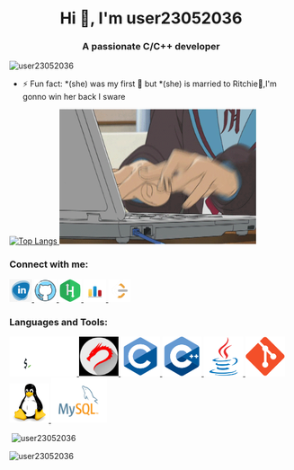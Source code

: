 <h1 align="center">Hi 👋, I'm user23052036</h1>
<h3 align="center">A passionate C/C++ developer</h3>

<p align="left"> 
  <img src="https://komarev.com/ghpvc/?username=user23052036&label=Profile%20views&color=FF7F7F&style=flat" alt="user23052036" width="120" height="30"/> 
</p>

- ⚡ Fun fact: *(she) was my first 💞️ but *(she) is married to Ritchie👀,I'm gonno win her back I sware

<p align="left">
  <a href="https://github.com/anuraghazra/github-readme-stats">
    <img src="https://github-readme-stats.vercel.app/api/top-langs/?username=user23052036&langs_count=7" alt="Top Langs" />
  </a>
  <img src="/images/3AyY.gif" alt="Typing GIF" width="350" height="240" />
</p>

<h3 align="left">Connect with me:</h3>
<p align="left">
  <a href="https://www.linkedin.com/in/nomad2036" target="blank">
    <img src="/images/linkedin.jpg" alt="LinkedIn" height="40" width="40" />
  </a>
  <a href="https://github.com/user23052036" target="blank">
    <img src="/images/github.png" alt="GitHub" height="40" width="40" />
  </a>
  <a href="https://www.hackerrank.com/user23052036" target="blank">
    <img src="/images/hackerrank.webp" alt="HackerRank" height="40" width="40" />
  </a>
  <a href="https://www.codeforces.com/profile/user23052036" target="blank">
    <img src="/images/codeforces.png" alt="Codeforces" height="40" width="40" />
  </a>
  <a href="https://www.leetcode.com/user23052036" target="blank">
    <img src="/images/leetcode.png" alt="LeetCode" height="40" width="40" />
  </a>
</p>

<h3 align="left">Languages and Tools:</h3>
<p align="left">
  <a href="https://www.gnu.org/software/bash/" target="_blank" rel="noreferrer">
    <img src="/images/bash.png" alt="Bash" width="120" height="70" />
  </a>
  <a href="https://www.kali.org/" target="_blank" rel="noreferrer">
    <img src="/images/kali.jpg" alt="Kali" width="70" height="70" />
  </a>
  <a href="https://www.cprogramming.com/" target="_blank" rel="noreferrer">
    <img src="https://raw.githubusercontent.com/devicons/devicon/master/icons/c/c-original.svg" alt="C" width="70" height="70" />
  </a>
  <a href="https://www.w3schools.com/cpp/" target="_blank" rel="noreferrer">
    <img src="https://raw.githubusercontent.com/devicons/devicon/master/icons/cplusplus/cplusplus-original.svg" alt="C++" width="70" height="70" />
  </a>
  <a href="https://www.java.com/en/" target="_blank" rel="noreferrer">
    <img src="https://raw.githubusercontent.com/devicons/devicon/master/icons/java/java-original.svg" alt="Java" width="70" height="70" />
  </a>
  <a href="https://git-scm.com/" target="_blank" rel="noreferrer">
    <img src="https://raw.githubusercontent.com/devicons/devicon/master/icons/git/git-original.svg" alt="Git" width="70" height="70" />
  </a>
  <a href="https://www.linux.org/" target="_blank" rel="noreferrer">
    <img src="https://raw.githubusercontent.com/devicons/devicon/master/icons/linux/linux-original.svg" alt="Linux" width="70" height="70" />
  </a>
  <a href="https://www.mysql.com/" target="_blank" rel="noreferrer">
    <img src="/images/mysql.png" alt="MySQL" width="100" height="80" />
  </a>
</p>

<p>&nbsp;<img align="center" src="https://github-readme-stats.vercel.app/api?username=user23052036&show_icons=true&locale=en" alt="user23052036" /></p>

<p><img align="center" src="https://github-readme-streak-stats.herokuapp.com/?user=user23052036&" alt="user23052036" /></p>
